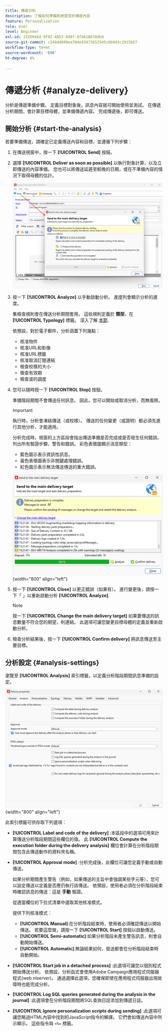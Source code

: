 ```yaml
---
title: 傳遞分析
description: 了解如何準備和檢查您的傳遞內容
feature: Personalization
role: User
level: Beginner
exl-id: 1526048d-9f02-4853-948f-8fb618670dbd
source-git-commit: c248dd899ea704e43873652545c6b945c2915b57
workflow-type: tm+mt
source-wordcount: '690'
ht-degree: 0%

---
```


# 傳遞分析 {#analyze-delivery}

分析是傳遞準備步驟。 定義目標對象後，訊息內容就可開始使用並測試。 在傳遞分析期間，會計算目標母體，並準備傳遞內容。 完成傳遞後，即可傳送。

## 開始分析 {#start-the-analysis}

若要準備傳送，請確定已定義傳送內容和目標，並遵循下列步驟：

1. 在傳送視窗中，按一下 **[!UICONTROL Send]** 按鈕。
1. 選擇 **[!UICONTROL Deliver as soon as possible]** 以執行對象計算，以及立即傳送的內容準備。 您也可以將傳送延遲至較晚的日期，或在不準備內容的情況下取得母體的估計。

   ![](assets/delivery-analysis-start.png)

1. 按一下 **[!UICONTROL Analyze]** 以手動啟動分析。 進度列會顯示分析的進度。

   集檢查規則會在傳送分析期間套用。 這些規則定義於 **類型**，在 **[!UICONTROL Typology]** 標籤。 深入了解 [本節](../../automation/campaign-opt/campaign-typologies.md).

   依預設，對於電子郵件，分析涵蓋下列幾點：

   * 核准物件
   * 核准URL和影像
   * 核准URL標籤
   * 核准取消訂閱連結
   * 檢查校樣的大小
   * 檢查有效期
   * 檢查波的調度


1. 您可以隨時按一下 **[!UICONTROL Stop]** 按鈕。

   準備階段期間不會傳送任何訊息。 因此，您可以開始或取消分析，而無風險。

   >[!IMPORTANT]
   >
   >執行時，分析會凍結傳送（或校樣）。 傳送的任何變更（或證明）都必須先進行其他分析，才能適用。

   分析完成時，視窗的上方區段會指出傳送準備是否完成或是否發生任何錯誤。 列出所有驗證步驟、警告和錯誤。 彩色表徵圖顯示消息類型：

   * 藍色圖示表示資訊性訊息。
   * 黃色表徵圖表示非關鍵處理錯誤。
   * 紅色圖示表示無法傳送傳送的重大錯誤。

   ![](assets/delivery-analysis-results.png){width="800" align="left"}

1. 按一下 **[!UICONTROL Close]** 以更正錯誤（如果有）。 進行變更後，請按一下「 」以重新啟動分析 **[!UICONTROL Analyze]**.

   >[!NOTE]
   >
   >按一下 **[!UICONTROL Change the main delivery target]** 如果要傳送的訊息數量不符合您的期望，則連結。 此選項可讓您變更目標母體的定義並重新啟動分析。

1. 檢查分析結果後，按一下 **[!UICONTROL Confirm delivery]** 將訊息傳送至主要目標。


## 分析設定 {#analysis-settings}

瀏覽至 **[!UICONTROL Analysis]** 索引標籤，以定義分析階段期間訊息準備的設定。

![](assets/delivery-properties-analysis-tab.png){width="800" align="left"}

此索引標籤可供存取下列選項：

* **[!UICONTROL Label and code of the delivery]** :本區段中的選項可用來計算傳送分析階段期間這些欄位的值。 此 **[!UICONTROL Compute the execution folder during the delivery analysis]** 欄位會計算在分析階段期間包含此傳送動作的資料夾名稱。

* **[!UICONTROL Approval mode]** :分析完成後，此欄位可讓您定義手動或自動傳送。

   如果分析期間產生警告（例如，如果傳送的主旨中會強調某些字元等），您可以設定傳送以定義是否應仍執行該傳送。 依預設，使用者必須在分析階段結束時確認訊息的傳送：這是 **手動** 驗證。

   從適當欄位的下拉式清單中選取其他核准模式。

   提供下列核准模式：

   * **[!UICONTROL Manual]**:在分析階段結束時，使用者必須確認傳送以開始傳送。 若要這麼做，請按一下 **[!UICONTROL Start]** 按鈕以啟動傳送。
   * **[!UICONTROL Semi-automatic]**:如果分析階段未產生警告訊息，則會自動開始傳送。
   * **[!UICONTROL Automatic]**:無論結果如何，發送都會在分析階段結束時自動開始。

* **[!UICONTROL Start job in a detached process]** :此選項可讓您以個別程式開始傳送分析。 依預設，分析函式會使用Adobe Campaign應用程式伺服器程式(web nlserver)。 通過選擇此選項，您確保即使在應用程式伺服器出現故障時也能完成分析。
* **[!UICONTROL Log SQL queries generated during the analysis in the journal]** :此選項會在分析階段期間將SQL查詢日誌添加到傳遞日誌。
* **[!UICONTROL Ignore personalization scripts during sending]** :此選項可讓您略過HTML內容中找到的JavaScript指令的解譯。 它們會如傳送內容中所示顯示。 這些指令與 `<%=` 標籤。
